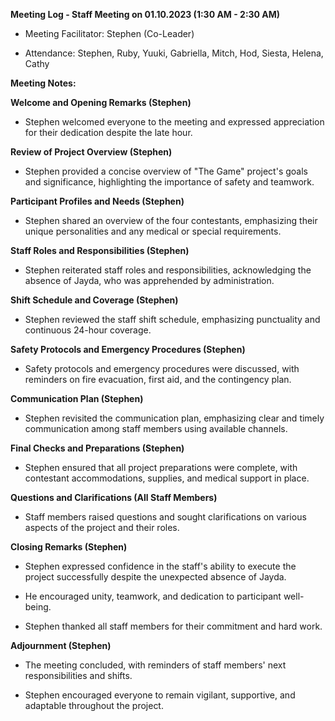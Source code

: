 **Meeting Log - Staff Meeting on 01.10.2023 (1:30 AM - 2:30 AM)**

- Meeting Facilitator: Stephen (Co-Leader)

- Attendance: Stephen, Ruby, Yuuki, Gabriella, Mitch, Hod, Siesta, Helena, Cathy

__Meeting Notes:__

**Welcome and Opening Remarks (Stephen)**

- Stephen welcomed everyone to the meeting and expressed appreciation for their dedication despite the late hour.

**Review of Project Overview (Stephen)**

- Stephen provided a concise overview of "The Game" project's goals and significance, highlighting the importance of safety and teamwork.

**Participant Profiles and Needs (Stephen)**

- Stephen shared an overview of the four contestants, emphasizing their unique personalities and any medical or special requirements.

**Staff Roles and Responsibilities (Stephen)**

- Stephen reiterated staff roles and responsibilities, acknowledging the absence of Jayda, who was apprehended by administration.

**Shift Schedule and Coverage (Stephen)**

- Stephen reviewed the staff shift schedule, emphasizing punctuality and continuous 24-hour coverage.

**Safety Protocols and Emergency Procedures (Stephen)**

- Safety protocols and emergency procedures were discussed, with reminders on fire evacuation, first aid, and the contingency plan.

**Communication Plan (Stephen)**

- Stephen revisited the communication plan, emphasizing clear and timely communication among staff members using available channels.

**Final Checks and Preparations (Stephen)**

- Stephen ensured that all project preparations were complete, with contestant accommodations, supplies, and medical support in place.

**Questions and Clarifications (All Staff Members)**

- Staff members raised questions and sought clarifications on various aspects of the project and their roles.

**Closing Remarks (Stephen)**

- Stephen expressed confidence in the staff's ability to execute the project successfully despite the unexpected absence of Jayda.

- He encouraged unity, teamwork, and dedication to participant well-being.

- Stephen thanked all staff members for their commitment and hard work.

**Adjournment (Stephen)**

- The meeting concluded, with reminders of staff members' next responsibilities and shifts.

- Stephen encouraged everyone to remain vigilant, supportive, and adaptable throughout the project.